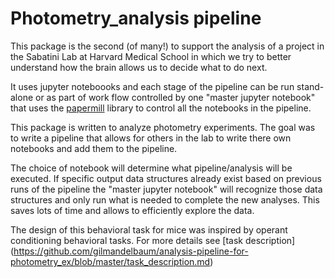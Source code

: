 # Photometry_analysis pipeline 

This package is the second (of many!) to support the analysis of a 
project in the Sabatini Lab at Harvard Medical School in which we try to 
better understand how the brain allows us to decide what to do next.

It uses jupyter noteboooks and each stage of the pipeline can be run stand-alone 
or as part of work flow controlled by one "master jupyter notebook" that uses 
the [papermill](https://papermill.readthedocs.io/en/latest/) library to control all the notebooks in the pipeline. 

This package is written to analyze photometry experiments. 
The goal was to write a pipeline that allows for others in the lab to write there own notebooks and add them to the pipeline.  

The choice of notebook will determine what pipeline/analysis will be executed. 
If specific output data structures already exist based on previous runs of the pipeline the "master jupyter notebook" will 
recognize those data structures and only run what is needed to complete the new analyses. 
This saves lots of time and allows to efficiently explore the data.


The design of this behavioral task for mice was inspired by operant conditioning behavioral tasks. 
For more details see [task description] (https://github.com/gilmandelbaum/analysis-pipeline-for-photometry_ex/blob/master/task_description.md)
